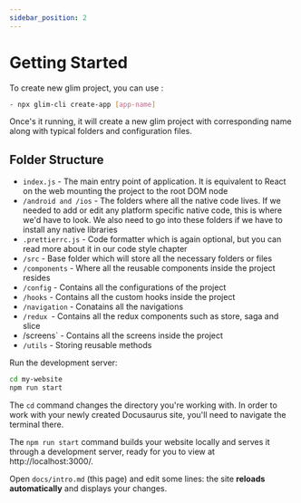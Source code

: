 ```yaml
---
sidebar_position: 2
---
```

# Getting Started

To create new glim project, you can use :

```bash
- npx glim-cli create-app [app-name]
```

Once's it running, it will create a new glim project with corresponding name along with typical folders and configuration files.

## Folder Structure

- `index.js` - The main entry point of application. It is equivalent to React on the web mounting the project to the root DOM node
- `/android and /ios` - The folders where all the native code lives. If we needed to add or edit any platform specific native code, this is where we'd have to look. We also need to go into these folders if we have to install any native libraries
- `.prettierrc.js` - Code formatter which is again optional, but you can read more about it in our code style chapter
- `/src` - Base folder which will store all the necessary folders or files
- `/components` - Where all the reusable components inside the project resides
- `/config` - Contains all the configurations of the project
- `/hooks` - Contains all the custom hooks inside the project
- `/navigation` - Conatains all the navigations
- `/redux `- Contains all the redux components such as store, saga and slice
- /screens` - Contains all the screens inside the project
- `/utils` - Storing reusable methods

Run the development server:

```bash
cd my-website
npm run start
```

The `cd` command changes the directory you're working with. In order to work with your newly created Docusaurus site, you'll need to navigate the terminal there.

The `npm run start` command builds your website locally and serves it through a development server, ready for you to view at http://localhost:3000/.

Open `docs/intro.md` (this page) and edit some lines: the site **reloads automatically** and displays your changes.
